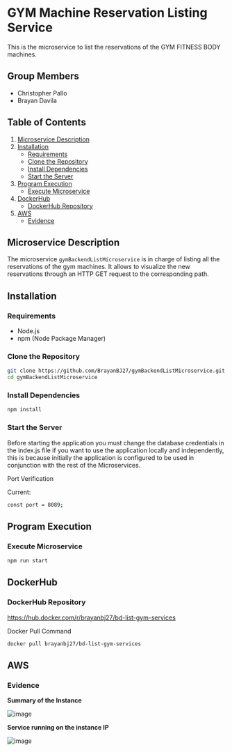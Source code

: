 # GYM Machine Reservation Listing Service 

This is the microservice to list the reservations of the GYM FITNESS BODY machines.

## Group Members

- Christopher Pallo
- Brayan Davila

## Table of Contents

1. [Microservice Description](#microservice-description)
2. [Installation](#installation)
   - [Requirements](#requirements)
   - [Clone the Repository](#clone-the-repository)
   - [Install Dependencies](#install-dependencies)
   - [Start the Server](#start-the-server)
3. [Program Execution](#program-execution)
   - [Execute Microservice](#execute-microservice)
4. [DockerHub](#dockerhub)
   - [DockerHub Repository](#dockerhub-repository)
5. [AWS](#aws)
   - [Evidence](#evidence-create)

## Microservice Description

The microservice `gymBackendListMicroservice` is in charge of listing all the reservations of the gym machines. It allows to visualize the new reservations through an HTTP GET request to the corresponding path.

## Installation

### Requirements

- Node.js
- npm (Node Package Manager)

### Clone the Repository

```sh
git clone https://github.com/BrayanBJ27/gymBackendListMicroservice.git
cd gymBackendListMicroservice
```

### Install Dependencies
```sh
npm install
```

### Start the Server
Before starting the application you must change the database credentials in the index.js file if you want to use the application locally and independently, this is because initially the application is configured to be used in conjunction with the rest of the Microservices.

Port Verification

Current:
```sh
const port = 8089;
```

## Program Execution
### Execute Microservice

```sh
npm run start
```

## DockerHub
### DockerHub Repository

https://hub.docker.com/r/brayanbj27/bd-list-gym-services

Docker Pull Command
```sh
docker pull brayanbj27/bd-list-gym-services
```

## AWS
### Evidence
**Summary of the Instance** 

![image](https://github.com/BrayanBJ27/gymBackendListMicroservice/assets/87538474/d3fa4838-8a90-4be7-827b-7e7288b4ed0b)


**Service running on the instance IP**

![image](https://github.com/BrayanBJ27/gymBackendListMicroservice/assets/87538474/7f170a78-d5b4-4d60-aa90-d7db76e60726)
